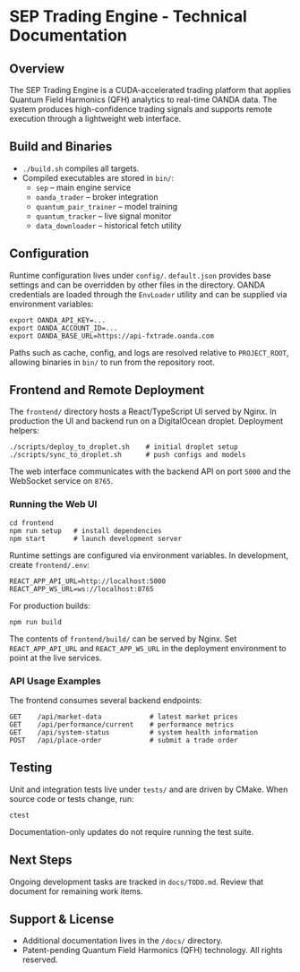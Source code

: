 # SEP Trading Engine - Technical Documentation

## Overview
The SEP Trading Engine is a CUDA-accelerated trading platform that applies Quantum Field Harmonics (QFH) analytics to real-time OANDA data. The system produces high-confidence trading signals and supports remote execution through a lightweight web interface.

## Build and Binaries
- `./build.sh` compiles all targets.
- Compiled executables are stored in `bin/`:
  - `sep` – main engine service
  - `oanda_trader` – broker integration
  - `quantum_pair_trainer` – model training
  - `quantum_tracker` – live signal monitor
  - `data_downloader` – historical fetch utility

## Configuration
Runtime configuration lives under `config/`. `default.json` provides base settings and can be overridden by other files in the directory.
OANDA credentials are loaded through the `EnvLoader` utility and can be supplied via environment variables:

```
export OANDA_API_KEY=...
export OANDA_ACCOUNT_ID=...
export OANDA_BASE_URL=https://api-fxtrade.oanda.com
```

Paths such as cache, config, and logs are resolved relative to `PROJECT_ROOT`, allowing binaries in `bin/` to run from the repository root.

## Frontend and Remote Deployment
The `frontend/` directory hosts a React/TypeScript UI served by Nginx. In production the UI and backend run on a DigitalOcean droplet. Deployment helpers:

```
./scripts/deploy_to_droplet.sh    # initial droplet setup
./scripts/sync_to_droplet.sh      # push configs and models
```

The web interface communicates with the backend API on port `5000` and the WebSocket service on `8765`.

### Running the Web UI

```
cd frontend
npm run setup   # install dependencies
npm start       # launch development server
```

Runtime settings are configured via environment variables. In development, create `frontend/.env`:

```
REACT_APP_API_URL=http://localhost:5000
REACT_APP_WS_URL=ws://localhost:8765
```

For production builds:

```
npm run build
```

The contents of `frontend/build/` can be served by Nginx. Set `REACT_APP_API_URL` and `REACT_APP_WS_URL` in the deployment environment to point at the live services.

### API Usage Examples

The frontend consumes several backend endpoints:

```
GET    /api/market-data            # latest market prices
GET    /api/performance/current    # performance metrics
GET    /api/system-status          # system health information
POST   /api/place-order            # submit a trade order
```

## Testing
Unit and integration tests live under `tests/` and are driven by CMake. When source code or tests change, run:

```
ctest
```

Documentation-only updates do not require running the test suite.

## Next Steps
Ongoing development tasks are tracked in `docs/TODO.md`. Review that document for remaining work items.

## Support & License
- Additional documentation lives in the `/docs/` directory.
- Patent-pending Quantum Field Harmonics (QFH) technology. All rights reserved.
